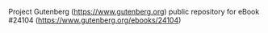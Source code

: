 Project Gutenberg (https://www.gutenberg.org) public repository for eBook #24104 (https://www.gutenberg.org/ebooks/24104)
